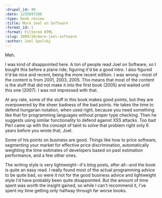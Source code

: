 ```yaml
--- 
:drupal_id: 49
:date: 1255897286
:type: book_review
:title: More Joel on Software
:format_id: 1
:format: Filtered HTML
:slug: 2009/10/more-joel-software
:author: Joel Spolsky
---
```

Meh.

I was kind of disappointed here.  A ton of people read Joel on Software, so I bought this before a plane ride, figuring it'd be a good intro.  I also figured it'd be nice and recent, being the more recent edition.  I was wrong--most of the content is from 2001, 2003, 2005.  This means that most of the content is the stuff that did not make it into the first book (2005) and waited until this one (2007).  I was not impressed with that.

At any rate, some of the stuff in this book makes good points, but they are overpowered by the sheer badness of the bad points.  He takes the time to defend hungarian notation, when used right, because you need something like that for programming languages without proper type checking.  Then he suggests using similar functionality to defend against XSS attacks.  Too bad Perl came up with the concept of taint to solve that problem right only 6 years before you wrote that, Joel.

Some of his points on business are good.  Things like how to price software, segmenting your market for effective price discrimination, automatically weighting the time estimates of developers based on past estimation performance, and a few other ones.

The writing style is very lightweight--it's blog posts, after all--and the book is quite an easy read.  I really found most of the actual programming advice to be quite bad, so were it not for the good business advice and lightweight style I'd have probably been quite disappointed.  But the amount of time spent was worth the insight gained, so while I can't recommend it, I've spent my time getting only halfway through far worse books.
